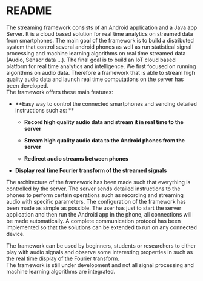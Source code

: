 # README #

The streaming framework consists of an Android application and a Java app Server. It is a cloud based solution for real time analytics on streamed data from smartphones. The main goal of the framework is to build a distributed system that control several android phones as well as run statistical signal processing and machine learning algorithms on real time streamed data (Audio, Sensor data ...).
The final goal is to build an IoT cloud based platform for real time analytics and intelligence. 
We first focused on running algorithms on audio data. Therefore a framework that is able to stream high quality audio data and launch real time computations on the server has been developed.   
The framework offers these main features:

* **Easy way to control the connected smartphones and sending detailed instructions such as: **

     * **Record high quality audio data and stream it in real time to the server**

     * **Stream high quality audio data to the Android phones from the server**

     * **Redirect audio streams between phones**

* **Display real time Fourier transform of the streamed signals**

The architecture of the framework has been made such that everything is controlled by the server. The server sends detailed instructions to the phones to perform certain operations such as recording and streaming audio with specific parameters. 
The configuration of the framework has been made as simple as possible. The user has just to start the server application and then run the Android app in the phone, all connections will be made automatically. A complete communication protocol has been implemented so that the solutions can be extended to run on any connected device.

The framework can be used by beginners, students or researchers to either play with audio signals and observe some interesting properties in such as the real time display of the Fourier transform.   
The framework is still under development and not all signal processing and machine learning algorithms are integrated.